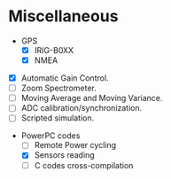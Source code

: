 # Miscellaneous
- GPS
    - [x] IRIG-B0XX 
    - [x] NMEA
- [x] Automatic Gain Control.
- [ ] Zoom Spectrometer.
- [ ] Moving Average and Moving Variance.
- [ ] ADC calibration/synchronization.
- [ ] Scripted simulation.
- PowerPC codes
    -[ ] Remote Power cycling
    -[x] Sensors reading
    -[ ] C codes cross-compilation
